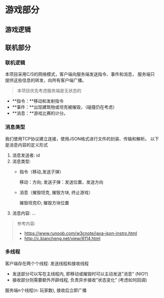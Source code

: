 # 游戏部分

## 游戏逻辑


## 联机部分

### 联机逻辑

本项目采用C/S的网络模式，客户端向服务端发送指令、事件和消息，
服务端只提供这些信息的转发，向所有客户端广播。

> 本项目优先考虑服务端是无状态的

* **指令：**移动和发射指令
* **事件：**出现建筑物或坦克被摧毁，（碰撞仍在考虑）
* **消息：**游戏比赛的计分。

### 消息类型

我们使用TCP协议建立连接，使用JSON格式进行文件的封装、传输和解析。
以下是消息内容的定义形式
    
1. 消息发送者: id 
2. 消息类型:
   * 指令（移动,发送子弹）
   
        移动：方向; 发送子弹：发送位置，发送方向
   * 消息（摧毁坦克, 摧毁方块, 终止游戏）
     
        摧毁坦克ID; 摧毁方块位置
3. 消息内容: ...

> 参考内容:
> * https://www.runoob.com/w3cnote/java-json-instro.html 
> * http://c.biancheng.net/view/6114.html

### 多线程

客户端存在两个个线程: 发送线程和接收线程
* 发送部分可以写在主线程内, 即移动或摧毁时可以主动发送"消息" (NIO?)
* 接收部分则需要额外开辟线程, 负责异步接收"状态变化" (考虑如何回调)

服务端n个线程(n: 玩家数), 接收后立即广播
